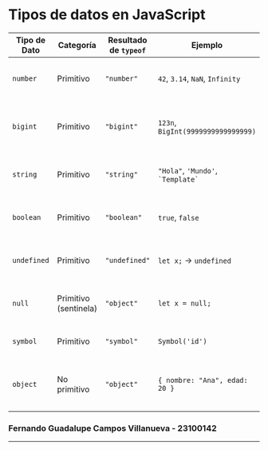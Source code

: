 #  Tipos de datos en JavaScript

| Tipo de Dato | Categoría | Resultado de `typeof` | Ejemplo | Descripción |
|---------------|------------|-----------------------|----------|--------------|
| `number` | Primitivo | `"number"` | `42`, `3.14`, `NaN`, `Infinity` | Representa números, ya sean enteros o decimales. |
| `bigint` | Primitivo | `"bigint"` | `123n`, `BigInt(9999999999999999)` | Permite trabajar con números enteros muy grandes. |
| `string` | Primitivo | `"string"` | `"Hola"`, `'Mundo'`, `` `Template` `` | Representa texto o cadenas de caracteres. |
| `boolean` | Primitivo | `"boolean"` | `true`, `false` | Solo tiene dos valores: verdadero o falso. |
| `undefined` | Primitivo | `"undefined"` | `let x;` → `undefined` | Valor por defecto de variables no inicializadas. |
| `null` | Primitivo (sentinela) | `"object"` | `let x = null;` | Representa la ausencia intencional de valor. |
| `symbol` | Primitivo | `"symbol"` | `Symbol('id')` | Crea identificadores únicos. |
| `object` | No primitivo | `"object"` | `{ nombre: "Ana", edad: 20 }` | Colección de pares clave–valor; puede incluir arreglos y funciones. |

### Fernando Guadalupe Campos Villanueva - 23100142
---